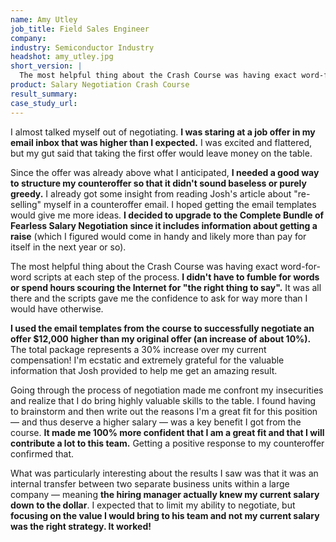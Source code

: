 ```yaml
---
name: Amy Utley
job_title: Field Sales Engineer
company: 
industry: Semiconductor Industry
headshot: amy_utley.jpg
short_version: |
  The most helpful thing about the Crash Course was having exact word-for-word scripts at each step of the process – they gave me the confidence to ask for way more than I would have otherwise. **I used the email templates to successfully negotiate an offer $12,000 higher than my original offer (an increase of about 10%)!**
product: Salary Negotiation Crash Course
result_summary: 
case_study_url: 
---
```


I almost talked myself out of negotiating. **I was staring at a job offer in my email inbox that was higher than I expected.** I was excited and flattered, but my gut said that taking the first offer would leave money on the table.

Since the offer was already above what I anticipated, **I needed a good way to structure my counteroffer so that it didn't sound baseless or purely greedy.** I already got some insight from reading Josh's article about "re-selling" myself in a counteroffer email. I hoped getting the email templates would give me more ideas. **I decided to upgrade to the Complete Bundle of Fearless Salary Negotiation since it includes information about getting a raise** (which I figured would come in handy and likely more than pay for itself in the next year or so).

The most helpful thing about the Crash Course was having exact word-for-word scripts at each step of the process. **I didn't have to fumble for words or spend hours scouring the Internet for "the right thing to say".** It was all there and the scripts gave me the confidence to ask for way more than I would have otherwise.

**I used the email templates from the course to successfully negotiate an offer $12,000 higher than my original offer (an increase of about 10%).** The total package represents a 30% increase over my current compensation! I'm ecstatic and extremely grateful for the valuable information that Josh provided to help me get an amazing result.

Going through the process of negotiation made me confront my insecurities and realize that I do bring highly valuable skills to the table. I found having to brainstorm and then write out the reasons I'm a great fit for this position — and thus deserve a higher salary — was a key benefit I got from the course. **It made me 100% more confident that I am a great fit and that I will contribute a lot to this team.** Getting a positive response to my counteroffer confirmed that.

What was particularly interesting about the results I saw was that it was an internal transfer between two separate business units within a large company — meaning **the hiring manager actually knew my current salary down to the dollar**. I expected that to limit my ability to negotiate, but **focusing on the value I would bring to his team and not my current salary was the right strategy. It worked!**
